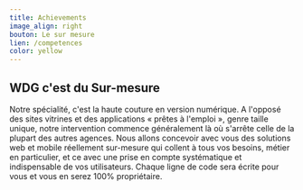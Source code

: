 ```yaml
---
title: Achievements
image_align: right
bouton: Le sur mesure
lien: /competences
color: yellow
---
```


## WDG c'est du Sur-mesure

Notre spécialité, c'est la haute couture en version 
numérique. A l'opposé des sites vitrines et des 
applications « prêtes à l'emploi », genre taille unique, 
notre intervention commence généralement là où 
s'arrête celle de la plupart des autres agences. 
Nous allons concevoir avec vous des solutions 
web et mobile réellement sur-mesure qui collent 
à tous vos besoins, métier en particulier, et ce avec 
une prise en compte systématique et indispensable 
de vos utilisateurs. Chaque ligne de code sera écrite 
pour vous et vous en serez 100% propriétaire.
